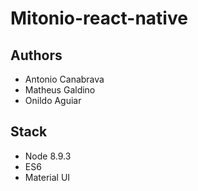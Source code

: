 # Mitonio-react-native

## Authors
- Antonio Canabrava
- Matheus Galdino
- Onildo Aguiar

## Stack
- Node 8.9.3 
- ES6
- Material UI
